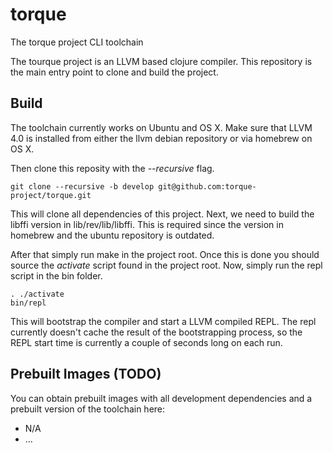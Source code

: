 # torque

The torque project CLI toolchain

The tourque project is an LLVM based clojure compiler. This repository is the
main entry point to clone and build the project.

## Build

The toolchain currently works on Ubuntu and OS X. Make sure that LLVM 4.0 is
installed from either the llvm debian repository or via homebrew on OS X.

Then clone this reposity with the *--recursive* flag. 

    git clone --recursive -b develop git@github.com:torque-project/torque.git
    
This will clone all dependencies of this project. Next, we need to build the
libffi version in lib/rev/lib/libffi. This is required since the version in
homebrew and the ubuntu repository is outdated.

After that simply run make in the project root. Once this is done you should
source the *activate* script found in the project root. Now, simply run the
repl script in the bin folder.

    . ./activate
    bin/repl
    
This will bootstrap the compiler and start a LLVM compiled REPL. The repl currently
doesn't cache the result of the bootstrapping process, so the REPL start time is 
currently a couple of seconds long on each run.

## Prebuilt Images (TODO)

You can obtain prebuilt images with all development dependencies and a prebuilt
version of the toolchain here:

* N/A
* ...

